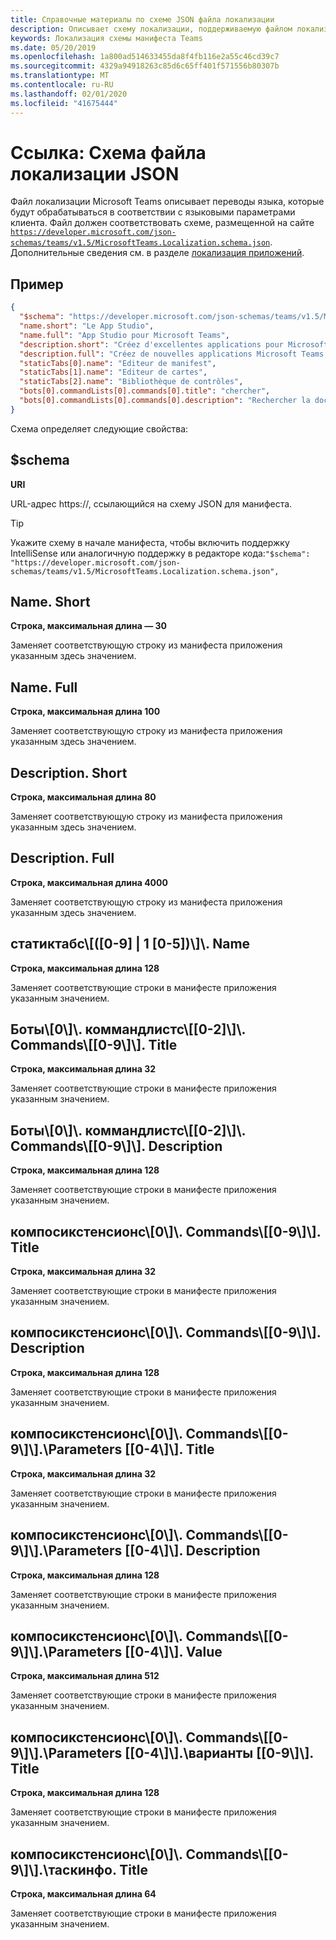 ```yaml
---
title: Справочные материалы по схеме JSON файла локализации
description: Описывает схему локализации, поддерживаемую файлом локализации для Microsoft Teams.
keywords: Локализация схемы манифеста Teams
ms.date: 05/20/2019
ms.openlocfilehash: 1a800ad514633455da8f4fb116e2a55c46cd39c7
ms.sourcegitcommit: 4329a94918263c85d6c65ff401f571556b80307b
ms.translationtype: MT
ms.contentlocale: ru-RU
ms.lasthandoff: 02/01/2020
ms.locfileid: "41675444"
---
```

# <a name="reference-localization-file-json-schema"></a>Ссылка: Схема файла локализации JSON

Файл локализации Microsoft Teams описывает переводы языка, которые будут обрабатываться в соответствии с языковыми параметрами клиента. Файл должен соответствовать схеме, размещенной на сайте [`https://developer.microsoft.com/json-schemas/teams/v1.5/MicrosoftTeams.Localization.schema.json`]( https://developer.microsoft.com/json-schemas/teams/v1.5/MicrosoftTeams.Localization.schema.json). Дополнительные сведения см. в разделе [локализация приложений](~/concepts/build-and-test/apps-localization.md).

## <a name="sample"></a>Пример

```json
{
  "$schema": "https://developer.microsoft.com/json-schemas/teams/v1.5/MicrosoftTeams.Localization.schema.json",
  "name.short": "Le App Studio",
  "name.full": "App Studio pour Microsoft Teams",
  "description.short": "Créez d'excellentes applications pour Microsoft Teams avec App Studio.",
  "description.full": "Créez de nouvelles applications Microsoft Teams, concevez et prévisualisez des cartes bot, et explorez la documentation avec App Studio.",
  "staticTabs[0].name": "Editeur de manifest",
  "staticTabs[1].name": "Editeur de cartes",
  "staticTabs[2].name": "Bibliothèque de contrôles",
  "bots[0].commandLists[0].commands[0].title": "chercher",
  "bots[0].commandLists[0].commands[0].description": "Rechercher la documentation Teams pertinente"
}
```

Схема определяет следующие свойства:

## <a name="schema"></a>$schema

**URI**

URL-адрес https://, ссылающийся на схему JSON для манифеста.

> [!TIP]
> Укажите схему в начале манифеста, чтобы включить поддержку IntelliSense или аналогичную поддержку в редакторе кода:`"$schema": "https://developer.microsoft.com/json-schemas/teams/v1.5/MicrosoftTeams.Localization.schema.json",`

## <a name="nameshort"></a>Name. Short

**Строка, максимальная длина — 30**

Заменяет соответствующую строку из манифеста приложения указанным здесь значением.

## <a name="namefull"></a>Name. Full

**Строка, максимальная длина 100**

Заменяет соответствующую строку из манифеста приложения указанным здесь значением.

## <a name="descriptionshort"></a>Description. Short

**Строка, максимальная длина 80**

Заменяет соответствующую строку из манифеста приложения указанным здесь значением.

## <a name="descriptionfull"></a>Description. Full

**Строка, максимальная длина 4000**

Заменяет соответствующую строку из манифеста приложения указанным здесь значением.

## <a name="statictabs0-910-5name"></a>статиктабс\\[([0-9] | 1 [0-5])\\]\\. Name

**Строка, максимальная длина 128**

Заменяет соответствующие строки в манифесте приложения указанным значением.

## <a name="bots0commandlists0-2commands0-9title"></a>Боты\\[0\\]\\. коммандлистс\\[[0-2]\\]\\. Commands\\[[0-9\\]\\]. Title

**Строка, максимальная длина 32**

Заменяет соответствующие строки в манифесте приложения указанным значением.

## <a name="bots0commandlists0-2commands0-9description"></a>Боты\\[0\\]\\. коммандлистс\\[[0-2]\\]\\. Commands\\[[0-9\\]\\]. Description

**Строка, максимальная длина 128**

Заменяет соответствующие строки в манифесте приложения указанным значением.

## <a name="composeextensions0commands0-9title"></a>компосикстенсионс\\[0\\]\\. Commands\\[[0-9\\]\\]. Title

**Строка, максимальная длина 32**

Заменяет соответствующие строки в манифесте приложения указанным значением.

## <a name="composeextensions0commands0-9description"></a>компосикстенсионс\\[0\\]\\. Commands\\[[0-9\\]\\]. Description

**Строка, максимальная длина 128**

Заменяет соответствующие строки в манифесте приложения указанным значением.

## <a name="composeextensions0commands0-9parameters0-4title"></a>компосикстенсионс\\[0\\]\\. Commands\\[[0-9\\]\\].\\Parameters [[0-4\\]\\]. Title

**Строка, максимальная длина 32**

Заменяет соответствующие строки в манифесте приложения указанным значением.

## <a name="composeextensions0commands0-9parameters0-4description"></a>компосикстенсионс\\[0\\]\\. Commands\\[[0-9\\]\\].\\Parameters [[0-4\\]\\]. Description

**Строка, максимальная длина 128**

Заменяет соответствующие строки в манифесте приложения указанным значением.

## <a name="composeextensions0commands0-9parameters0-4value"></a>компосикстенсионс\\[0\\]\\. Commands\\[[0-9\\]\\].\\Parameters [[0-4\\]\\]. Value

**Строка, максимальная длина 512**

Заменяет соответствующие строки в манифесте приложения указанным значением.

## <a name="composeextensions0commands0-9parameters0-4choices0-9title"></a>компосикстенсионс\\[0\\]\\. Commands\\[[0-9\\]\\].\\Parameters [[0-4\\]\\].\\варианты [[0-9\\]\\]. Title

**Строка, максимальная длина 128**

Заменяет соответствующие строки в манифесте приложения указанным значением.

## <a name="composeextensions0commands0-9taskinfotitle"></a>компосикстенсионс\\[0\\]\\. Commands\\[[0-9\\]\\].\\таскинфо. Title

**Строка, максимальная длина 64**

Заменяет соответствующие строки в манифесте приложения указанным значением.